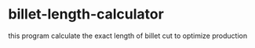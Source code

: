 # billet-length-calculator
this program calculate the exact length of billet cut to optimize production
